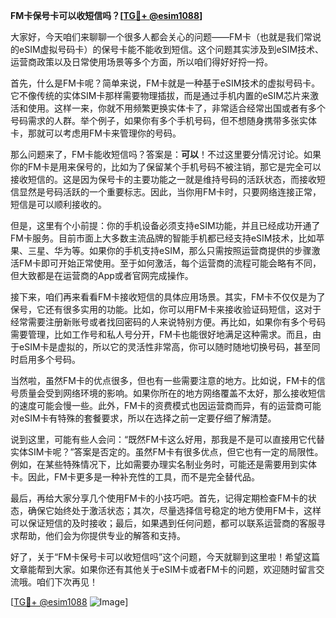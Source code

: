 **FM卡保号卡可以收短信吗？[[TG💪+ @esim1088](https://t.me/s/esim1088)]**

大家好，今天咱们来聊聊一个很多人都会关心的问题——FM卡（也就是我们常说的eSIM虚拟号码卡）的保号卡能不能收到短信。这个问题其实涉及到eSIM技术、运营商政策以及日常使用场景等多个方面，所以咱们得好好捋一捋。

首先，什么是FM卡呢？简单来说，FM卡就是一种基于eSIM技术的虚拟号码卡。它不像传统的实体SIM卡那样需要物理插拔，而是通过手机内置的eSIM芯片来激活和使用。这样一来，你就不用频繁更换实体卡了，非常适合经常出国或者有多个号码需求的人群。举个例子，如果你有多个手机号码，但不想随身携带多张实体卡，那就可以考虑用FM卡来管理你的号码。

那么问题来了，FM卡能收短信吗？答案是：**可以**！不过这里要分情况讨论。如果你的FM卡是用来保号的，比如为了保留某个手机号码不被注销，那它是完全可以接收短信的。这是因为保号卡的主要功能之一就是维持号码的活跃状态，而接收短信显然是号码活跃的一个重要标志。因此，当你用FM卡时，只要网络连接正常，短信是可以顺利接收的。

但是，这里有个小前提：你的手机设备必须支持eSIM功能，并且已经成功开通了FM卡服务。目前市面上大多数主流品牌的智能手机都已经支持eSIM技术，比如苹果、三星、华为等。如果你的手机支持eSIM，那么只需按照运营商提供的步骤激活FM卡即可开始正常使用。至于如何激活，每个运营商的流程可能会略有不同，但大致都是在运营商的App或者官网完成操作。

接下来，咱们再来看看FM卡接收短信的具体应用场景。其实，FM卡不仅仅是为了保号，它还有很多实用的功能。比如，你可以用FM卡来接收验证码短信，这对于经常需要注册新账号或者找回密码的人来说特别方便。再比如，如果你有多个号码需要管理，比如工作号和私人号分开，FM卡也能很好地满足这种需求。而且，由于eSIM卡是虚拟的，所以它的灵活性非常高，你可以随时随地切换号码，甚至同时启用多个号码。

当然啦，虽然FM卡的优点很多，但也有一些需要注意的地方。比如说，FM卡的信号质量会受到网络环境的影响。如果你所在的地方网络覆盖不太好，那么接收短信的速度可能会慢一些。此外，FM卡的资费模式也因运营商而异，有的运营商可能对eSIM卡有特殊的套餐要求，所以在选择之前一定要仔细了解清楚。

说到这里，可能有些人会问：“既然FM卡这么好用，那我是不是可以直接用它代替实体SIM卡呢？”答案是否定的。虽然FM卡有很多优点，但它也有一定的局限性。例如，在某些特殊情况下，比如需要办理实名制业务时，可能还是需要用到实体卡。因此，FM卡更多是一种补充性的工具，而不是完全替代品。

最后，再给大家分享几个使用FM卡的小技巧吧。首先，记得定期检查FM卡的状态，确保它始终处于激活状态；其次，尽量选择信号稳定的地方使用FM卡，这样可以保证短信的及时接收；最后，如果遇到任何问题，都可以联系运营商的客服寻求帮助，他们会为你提供专业的解答和支持。

好了，关于“FM卡保号卡可以收短信吗”这个问题，今天就聊到这里啦！希望这篇文章能帮到大家。如果你还有其他关于eSIM卡或者FM卡的问题，欢迎随时留言交流哦。咱们下次再见！

[[TG💪+ @esim1088](https://t.me/s/esim1088) ![Image](https://i.postimg.cc/4NQfJmqS/Snipaste-2025-05-13-00-14-12.png)]